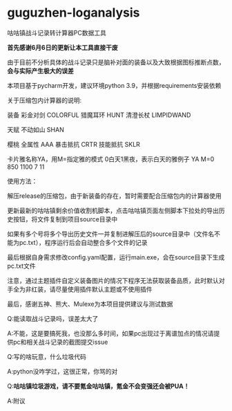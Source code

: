 # guguzhen-loganalysis

咕咕镇战斗记录转计算器PC数据工具

**首先感谢6月6日的更新让本工具直接干废**

由于目前不分析具体的战斗记录只是脑补对面的装备以及大致根据图标推断点数，**会与实际产生极大的误差**

本项目基于pycharm开发，建议环境python 3.9，并根据requirements安装依赖

关于压缩包内计算器的说明:

装备 彩金对剑 COLORFUL 猎魔耳环 HUNT 清澄长杖 LIMPIDWAND

天赋 不动如山 SHAN

樱桃 全属性 AAA 暴击抵抗 CRTR 技能抵抗 SKLR

卡片雅名称YA，用M=指定雅的模式 0白天1黑夜，表示白天的雅例子 YA M=0 850 1100 7 11

使用方法：

解压release的压缩包，由于新装备的存在，暂时需要配合压缩包内的计算器使用

更新最新的咕咕镇剩余价值收割机脚本，点击咕咕镇页面左侧脚本下拉处的导出历史按钮，将文件复制到项目source目录中

如果有多个号将多个导出历史文件一并复制进解压后的source目录中（文件名不能为pc.txt），程序运行后会自动整合多个文件的记录

最后根据自身需求修改config.yaml配置，运行main.exe，会在source目录下生成pc.txt文件

注意，通过主题插件自定义装备图片的情况下程序无法获取装备品质，此时默认对手全为非红装，请尽量使用插件默认主题或不使用插件

最后，感谢五神、熊大、Mulexe为本项目提供建议与测试数据

Q:能读取战斗记录吗，误差太大了

A:不能，这是要搞死我，也没那么多时间，如果pc出现过于离谱加点的情况请提供pc和相关战斗记录的截图提交issue

Q:写的啥玩意，什么垃圾代码

A:python没咋学过，这很正常，你骂的对

Q:**咕咕镇垃圾游戏，请不要氪金咕咕镇，氪金不会变强还会被PUA！**

A:附议
